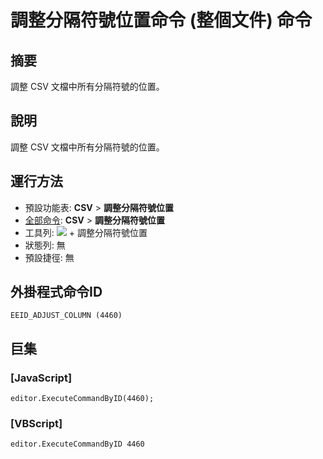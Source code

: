 # 調整分隔符號位置命令 (整個文件) 命令

## 摘要

調整 CSV 文檔中所有分隔符號的位置。

## 說明

調整 CSV 文檔中所有分隔符號的位置。

## 運行方法

- 預設功能表: **CSV** \> **調整分隔符號位置**
- [全部命令](../tools/all_commands): **CSV** \> **調整分隔符號位置**
- 工具列: ![](../../images/columns_separators..png) \+ 調整分隔符號位置
- 狀態列: 無
- 預設捷徑: 無

## 外掛程式命令ID

```
EEID_ADJUST_COLUMN (4460)
```

## 巨集

### \[JavaScript\]

```
editor.ExecuteCommandByID(4460);
```

### \[VBScript\]

```
editor.ExecuteCommandByID 4460
```
